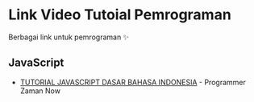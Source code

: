 # Link Video Tutoial Pemrograman
Berbagai link untuk pemrograman ✨

## JavaScript
- [TUTORIAL JAVASCRIPT DASAR BAHASA INDONESIA](https://www.youtube.com/watch?v=SDROba_M42g) - Programmer Zaman Now